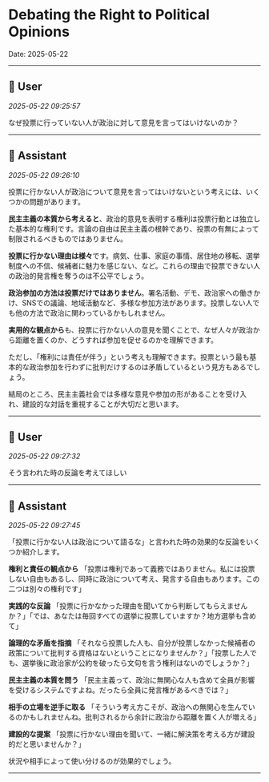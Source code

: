 # Debating the Right to Political Opinions

Date: 2025-05-22

---

## 👤 User
*2025-05-22 09:25:57*

なぜ投票に行っていない人が政治に対して意見を言ってはいけないのか？

---

## 🤖 Assistant
*2025-05-22 09:26:10*

投票に行かない人が政治について意見を言ってはいけないという考えには、いくつかの問題があります。

**民主主義の本質から考えると**、政治的意見を表明する権利は投票行動とは独立した基本的な権利です。言論の自由は民主主義の根幹であり、投票の有無によって制限されるべきものではありません。

**投票に行かない理由は様々**です。病気、仕事、家庭の事情、居住地の移転、選挙制度への不信、候補者に魅力を感じない、など。これらの理由で投票できない人の政治的発言権を奪うのは不公平でしょう。

**政治参加の方法は投票だけではありません**。署名活動、デモ、政治家への働きかけ、SNSでの議論、地域活動など、多様な参加方法があります。投票しない人でも他の方法で政治に関わっているかもしれません。

**実用的な観点から**も、投票に行かない人の意見を聞くことで、なぜ人々が政治から距離を置くのか、どうすれば参加を促せるのかを理解できます。

ただし、「権利には責任が伴う」という考えも理解できます。投票という最も基本的な政治参加を行わずに批判だけするのは矛盾しているという見方もあるでしょう。

結局のところ、民主主義社会では多様な意見や参加の形があることを受け入れ、建設的な対話を重視することが大切だと思います。

---

## 👤 User
*2025-05-22 09:27:32*

そう言われた時の反論を考えてほしい

---

## 🤖 Assistant
*2025-05-22 09:27:45*

「投票に行かない人は政治について語るな」と言われた時の効果的な反論をいくつか紹介します。

**権利と責任の観点から**
「投票は権利であって義務ではありません。私には投票しない自由もあるし、同時に政治について考え、発言する自由もあります。この二つは別々の権利です」

**実践的な反論**
「投票に行かなかった理由を聞いてから判断してもらえませんか？」「では、あなたは毎回すべての選挙に投票していますか？地方選挙も含めて」

**論理的な矛盾を指摘**
「それなら投票した人も、自分が投票しなかった候補者の政策について批判する資格はないということになりませんか？」「投票した人でも、選挙後に政治家が公約を破ったら文句を言う権利はないのでしょうか？」

**民主主義の本質を問う**
「民主主義って、政治に無関心な人も含めて全員が影響を受けるシステムですよね。だったら全員に発言権があるべきでは？」

**相手の立場を逆手に取る**
「そういう考え方こそが、政治への無関心を生んでいるのかもしれませんね。批判されるから余計に政治から距離を置く人が増える」

**建設的な提案**
「投票に行かない理由を聞いて、一緒に解決策を考える方が建設的だと思いませんか？」

状況や相手によって使い分けるのが効果的でしょう。

---
